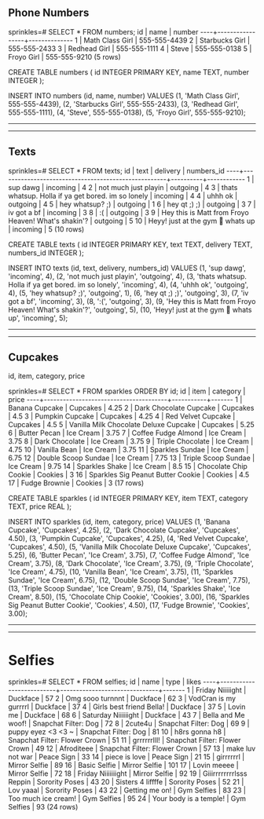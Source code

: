 ## Phone Numbers
sprinkles=# SELECT * FROM numbers;
 id |      name       |    number
----+-----------------+--------------
  1 | Math Class Girl | 555-555-4439
  2 | Starbucks Girl  | 555-555-2433
  3 | Redhead Girl    | 555-555-1111
  4 | Steve           | 555-555-0138
  5 | Froyo Girl      | 555-555-9210
(5 rows)

CREATE TABLE numbers (
  id INTEGER PRIMARY KEY,
  name TEXT,
  number INTEGER
  );

INSERT INTO numbers (id, name, number) VALUES
  (1, 'Math Class Girl', 555-555-4439),
  (2, 'Starbucks Girl', 555-555-2433),
  (3, 'Redhead Girl', 555-555-1111),
  (4, 'Steve', 555-555-0138),
  (5, 'Froyo Girl', 555-555-9210);


__________________________________________________________________
__________________________________________________________________


## Texts
sprinkles=# SELECT * FROM texts;
 id |                        text                         | delivery | numbers_id
----+-----------------------------------------------------+----------+------------
  1 | sup dawg                                            | incoming |          4
  2 | not much just playin                                | outgoing |          4
  3 | thats whatsup. Holla if ya get bored. im so lonely  | incoming |          4
  4 | uhhh ok                                             | outgoing |          4
  5 | hey whatsup? ;)                                     | outgoing |          1
  6 | hey qt ;) ;)                                        | outgoing |          3
  7 | iv got a bf                                         | incoming |          3
  8 | :(                                                  | outgoing |          3
  9 | Hey this is Matt from Froyo Heaven! What's shakin'? | outgoing |          5
 10 | Heyy! just at the gym 💪  whats up                   | incoming |          5
(10 rows)

CREATE TABLE texts (
  id INTEGER PRIMARY KEY,
  text TEXT,
  delivery TEXT,
  numbers_id INTEGER
  );

INSERT INTO texts (id, text, delivery, numbers_id) VALUES
  (1, 'sup dawg',                                            'incoming', 4),
  (2, 'not much just playin',                                'outgoing', 4),
  (3, 'thats whatsup. Holla if ya get bored. im so lonely',  'incoming', 4),
  (4, 'uhhh ok',                                             'outgoing', 4),
  (5, 'hey whatsup? ;)',                                     'outgoing', 1),
  (6, 'hey qt ;) ;)',                                        'outgoing', 3),
  (7, 'iv got a bf',                                         'incoming', 3),
  (8, ':(',                                                  'outgoing', 3),
  (9, 'Hey this is Matt from Froyo Heaven! What's shakin'?', 'outgoing', 5),
  (10, 'Heyy! just at the gym 💪  whats up',                 'incoming', 5);


__________________________________________________________________
__________________________________________________________________


## Cupcakes
id, item, category, price

sprinkles=# SELECT * FROM sparkles ORDER BY id;
 id |                 item                  | category  | price
----+---------------------------------------+-----------+-------
  1 | Banana Cupcake                        | Cupcakes  |  4.25
  2 | Dark Chocolate Cupcake                | Cupcakes  |   4.5
  3 | Pumpkin Cupcake                       | Cupcakes  |  4.25
  4 | Red Velvet Cupcake                    | Cupcakes  |   4.5
  5 | Vanilla Milk Chocolate Deluxe Cupcake | Cupcakes  |  5.25
  6 | Butter Pecan                          | Ice Cream |  3.75
  7 | Coffee Fudge Almond                   | Ice Cream |  3.75
  8 | Dark Chocolate                        | Ice Cream |  3.75
  9 | Triple Chocolate                      | Ice Cream |  4.75
 10 | Vanilla Bean                          | Ice Cream |  3.75
 11 | Sparkles Sundae                       | Ice Cream |  6.75
 12 | Double Scoop Sundae                   | Ice Cream |  7.75
 13 | Triple Scoop Sundae                   | Ice Cream |  9.75
 14 | Sparkles Shake                        | Ice Cream |   8.5
 15 | Chocolate Chip Cookie                 | Cookies   |     3
 16 | Sparkles Sig Peanut Butter Cookie     | Cookies   |   4.5
 17 | Fudge Brownie                         | Cookies   |     3
(17 rows)


CREATE TABLE sparkles (
  id INTEGER PRIMARY KEY,
  item TEXT,
  category TEXT,
  price REAL
  );

INSERT INTO sparkles (id, item, category, price) VALUES
  (1,  'Banana Cupcake',                        'Cupcakes',  4.25),
  (2,  'Dark Chocolate Cupcake',                'Cupcakes',  4.50),
  (3,  'Pumpkin Cupcake',                       'Cupcakes',  4.25),
  (4,  'Red Velvet Cupcake',                    'Cupcakes',  4.50),
  (5,  'Vanilla Milk Chocolate Deluxe Cupcake', 'Cupcakes',  5.25),
  (6,  'Butter Pecan',                          'Ice Cream', 3.75),
  (7,  'Coffee Fudge Almond',                   'Ice Cream', 3.75),
  (8,  'Dark Chocolate',                        'Ice Cream', 3.75),
  (9,  'Triple Chocolate',                      'Ice Cream', 4.75),
  (10, 'Vanilla Bean',                          'Ice Cream', 3.75),
  (11, 'Sparkles Sundae',                       'Ice Cream', 6.75),
  (12, 'Double Scoop Sundae',                   'Ice Cream', 7.75),
  (13, 'Triple Scoop Sundae',                   'Ice Cream', 9.75),
  (14, 'Sparkles Shake',                        'Ice Cream', 8.50),
  (15, 'Chocolate Chip Cookie',                 'Cookies',   3.00),
  (16, 'Sparkles Sig Peanut Butter Cookie',     'Cookies',   4.50),
  (17, 'Fudge Brownie',                         'Cookies',   3.00);


__________________________________________________________________
__________________________________________________________________





# Selfies
sprinkles=# SELECT * FROM selfies;
 id |           name           |             type              | likes
----+--------------------------+-------------------------------+-------
  1 | Friday Niiiiight         | Duckface                      |    57
  2 | Omg sooo turnnnt         | Duckface                      |    62
  3 | VodCran is my gurrrrl    | Duckface                      |    37
  4 | Girls best friend Bella! | Duckface                      |    37
  5 | Lovin me                 | Duckface                      |    68
  6 | Saturday Niiiiiight      | Duckface                      |    43
  7 | Bella and Me woof!       | Snapchat Filter: Dog          |    72
  8 | 2cute4u                  | Snapchat Filter: Dog          |    69
  9 | puppy eyez <3 <3 ~       | Snapchat Filter: Dog          |    81
 10 | h8rs gonna h8            | Snapchat Filter: Flower Crown |    51
 11 | grrrrrrlll!              | Snapchat Filter: Flower Crown |    49
 12 | Afroditeee               | Snapchat Filter: Flower Crown |    57
 13 | make luv not war         | Peace Sign                    |    33
 14 | piece is love            | Peace Sign                    |    21
 15 | girrrrrrl                | Mirror Selfie                 |    89
 16 | Basic Selfie             | Mirror Selfie                 |   101
 17 | Lovin meeee              | Mirror Selfie                 |    72
 18 | Friday Niiiiiiight       | Mirror Selfie                 |    92
 19 | Giiirrrrrrrrlsss Reppin  | Sorority Poses                |    43
 20 | Sisters 4 liffffe        | Sorority Poses                |    52
 21 | Lov yaaal                | Sorority Poses                |    43
 22 | Getting me on!           | Gym Selfies                   |    83
 23 | Too much ice cream!      | Gym Selfies                   |    95
 24 | Your body is a temple!   | Gym Selfies                   |    93
(24 rows)
